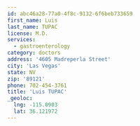 ```yaml
---
id: abc46a28-77a0-4f8c-9132-6f6beb733659
first_name: Luis
last_name: TUPAC
license: M.D.
services:
  - gastroenterology
category: doctors
address: '4605 Madreperla Street'
city: 'Las Vegas'
state: NV
zip: '89121'
phone: 702-454-3761
title: 'Luis TUPAC'
_geoloc:
  lng: -115.0903
  lat: 36.121972
---
```

